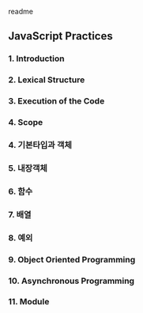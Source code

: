 readme

## JavaScript Practices

### 1. Introduction
### 2. Lexical Structure
### 3. Execution of the Code
### 4. Scope


### 4. 기본타입과 객체
### 5. 내장객체
### 6. 함수
### 7. 배열
### 8. 예외
### 9. Object Oriented Programming
### 10. Asynchronous Programming
### 11. Module